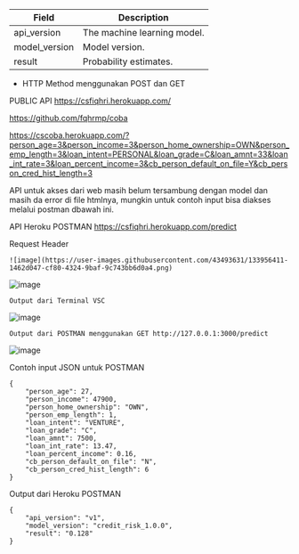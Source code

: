 |Field|	Description|
| --- | --- |
|api_version	|The machine learning model.|
|model_version|	Model version.|
|result	|Probability estimates.|


- HTTP Method menggunakan POST dan GET


PUBLIC API https://csfiqhri.herokuapp.com/

https://github.com/fqhrmp/coba

https://cscoba.herokuapp.com/?person_age=3&person_income=3&person_home_ownership=OWN&person_emp_length=3&loan_intent=PERSONAL&loan_grade=C&loan_amnt=33&loan_int_rate=3&loan_percent_income=3&cb_person_default_on_file=Y&cb_person_cred_hist_length=3

API untuk akses dari web masih belum tersambung dengan model dan masih da error di file htmlnya, mungkin untuk contoh input bisa diakses melalui postman dbawah ini.


API Heroku POSTMAN https://csfiqhri.herokuapp.com/predict

Request Header
```
![image](https://user-images.githubusercontent.com/43493631/133956411-1462d047-cf80-4324-9baf-9c743bb6d0a4.png)
```

![image](https://user-images.githubusercontent.com/43493631/133956534-7ae8e01b-2540-4b7f-8c25-bb47538d0277.png)
```
Output dari Terminal VSC
```
![image](https://user-images.githubusercontent.com/43493631/133956964-420f48da-defa-499a-8a3d-43e96a2aa3ec.png)
```
Output dari POSTMAN menggunakan GET http://127.0.0.1:3000/predict
```
![image](https://user-images.githubusercontent.com/43493631/133957132-535eaca6-fa1f-4463-94bf-117b7770d2e0.png)

Contoh input JSON untuk POSTMAN
```
{
    "person_age": 27,
    "person_income": 47900,
    "person_home_ownership": "OWN",
    "person_emp_length": 1,
    "loan_intent": "VENTURE",
    "loan_grade": "C",
    "loan_amnt": 7500,
    "loan_int_rate": 13.47,
    "loan_percent_income": 0.16,
    "cb_person_default_on_file": "N",
    "cb_person_cred_hist_length": 6
}
```

Output dari Heroku POSTMAN
```
{
    "api_version": "v1",
    "model_version": "credit_risk_1.0.0",
    "result": "0.128"
}
```

